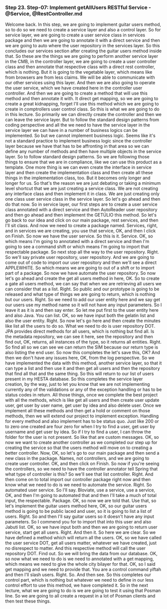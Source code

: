 ### Step 23. Step-07: Implement getAllUsers RESTful Service - @Service, @RestController.md
Welcome back.  In this step, we are going to implement guitar users method, so to do so we need to create a service  layer and also a control layer.  So for service layer, we are going to create a user service class in services package and then we are  going to annotate it with a direct service and then we are going to auto where the user repository in  the services layer.  So this concludes our services section after creating the guitar users method inside that.  So these are the things we are going to perform another service layer in the CMB, in the controller  layer, we are going to create a user controller class and then annotate that respective class with  a direct rest controller, which is nothing.  But it is going to the vegetable layer, which means like from browsers are from less claims.  We will be able to communicate with our other services using this layer.  And then we are also going to operate the user service, which we have created here in the controller  user controller.  And then we are going to create a method that will use this method and then annotate it with.  It direct get mapping, so we are going to create a great kidnapping, forget I'll use this method which  we are going to create in comptrollers user control class.  So this is what we are going to do in this lecture.  So primarily we can directly create the controller and then we can leave the service layer.  But to follow the standard design patterns from coding perspective and all the we need to have the service  layer in the service layer we can have in a number of business logics can be implemented.  So but we cannot implement business logic.  Seems like it's not a standard practice to implement business logic since the controller layer because  we have that has to be affronting in that area so we can define any number of methods and then have  multiple objects in the service layer.  So to follow standard design patterns.  So we are following those things to ensure that we are in compliance, like we can use this product  as a template.  One more thing is we can even create the interface in service layer and then create the implementation  class and then create all these things in the implementation class, too.  But it becomes only longer and longer for us.  So that's the reason we are just debating or taking a minimum level shortcut that we are just creating  a service class.  We are not creating any interface class and then implement it in class.  We are just creating only one class user service class in the service layer.  So let's go ahead and then do that now.  So in service layer, our first steps are to create a user service class annotated with a direct service  and then AutoReader user repository and then go ahead and then implement the GETÚLIO this method.  So let's go back to our idea and click on our main package, rest services, and then I'll sit class.  And now we need to create a package named.  Services, right, and in services we are creating, you use that service, OK, and then I click on  Finish.  So now we have the user service.  So this is it.  Service.  OK, so which means I'm going to annotated with a direct service and then I'm going to see a command  shift or which means I'm going to import that respectable package.  So next stop all the way to the user repository.  Right.  So we'll say private user repository, user repository.  And we are going to come out of code to import our user repository and then we'll see a direct APPLEWHITE.  So which means we are going to out of a shift or to import part of a package.  So now we have automate the user repository.  So now let's go ahead and create the get all users method in here, OK.  So to create a gate all users method, we can say that when we are retrieving all users we can consider  that as a list.  Right.  So public and our prototype is going to be released and what type of things we are going to return,  which is nothing but our users.  Right.  So we need to add our user entity here and we say get our users use my method name so it will not have  any input parameters.  So I leave it as it is and then say enter.  So let me put first to the user entity here and also Java.  You can list.  OK, so we have input both the gelatin list and also the user entity.  Right.  So now let's go here and then create the minutes like list all the users to do so.  What we need to do is user repository DOT.  JPA provides direct  methods for all users, which is nothing but find all.  Is the metadata repository, we can see it here, see the repository and then find out, OK, returns,  all instances of the type, so it returns all entities.  Right.  So find all so we can see we can return the SIM because our return type is also listing the end user.  So now this completes the let's save this, OK?  And then we don't have any issues here, OK, from the log perspective.  So we have implemented the data with this method, another service layer, so that it can type a list  and then use it and then get all users and then the repository that find all that and the same thing.  So this will return to our list of users present in my HESTA database.  So this completes the service layer creation, by the way, just to let you know that we are not implementing  currently any of the validations or any of the exception handling or has to be status codes in return.  All those things, once we complete the best project with all the methods, which is like get all users  and then create user update user, get user by user name, get user by idea and also delete user.  Once we implement all these methods and then get a hold or comment on those methods, then we will extend  our project to implement exception.  Handling for every method and also implement has to be status quo.  Just like 200 or to zero one created are four zero for when I try to find a user, get user by username  and get user by idea.  So if I try to find a user, I can throw the folder for the user is not present.  So like that are custom messages.  OK, so now we want to create another controller as we completed our step up for creating the service  so that the users method will move on to creating a better controller.  Now, OK, so let's go to our main package and then send a new class in the package.  Names, not controllers, and we are going to create user controller.  OK, and then click on Finish.  So now if you're seeing the controllers, so we need to have the controller annotator tell Spring that  what type of controller is this?  So we'll see that list controller.  Right.  And then come on to total import our controller package right now and then know what we need to do is  we need to automate the service.  Right.  So automated user service.  So I'll say.  Bloviate, use a service, use a service, OK, and then I'm going to automated that and then I'll take  a much of total input, the respectable.  Package.  OK, so now we are told that.  Use that, so let's implement the guitar users method here, OK, so our guitar users method is going  to be public laced and user, so it is going to list a list of users.  Right.  So and then I'll say guitar users so it doesn't have any input parameters.  So I commend you for to import that into this user and also Jabuti list.  OK, so we have input both and then we are going to return user service, start get all users.  Right.  And then it.  So here we are clear.  So we have defined a method which will return all the users.  OK, so we have called the user service DOT, get all users matter, whatever we have created, just  no disrespect to matter.  And this respective method will call the user repository DOT.  Find out.  So we will bring the data from our database.  OK, so now what we need to do is we need to annotated with a get mapping, which means we need to give  the whole city bilayer for that.  OK, so I said get mapping and we need to provide that.  You are a control command yiftah and then I'll slash users.  Right.  So.  And then see.  So this completes our control part, which is nothing but whatever we need to define in our less control  effort to use this method, we have completed it.  So in the next lecture, what we are going to do is we are going to test it using that Posman line.  So we are going to all create a request in a lot of Posman clients and then test these things.     